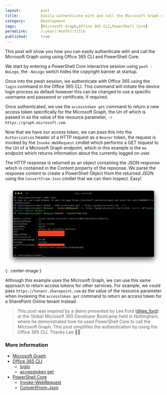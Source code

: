 ```yaml
---
layout:         post
title:          Easily authenticate with and call the Microsoft Graph using Office 365 CLI and PowerShell Core 
category:       Development
tags:           [Microsoft Graph,Office 365 CLI,PowerShell Core]
permalink:      /:year/:month/:title
published:      true
---
```


This post will show you how you can easily authenticate with and call the Microsoft Graph using using Office 365 CLI and PowerShell Core. 

<script src="https://gist.github.com/garrytrinder/0e606d2c3e48ddc4bf36b502ac884cff.js"></script>

We start by entering a PowerShell Core interactive session using `pwsh -NoLogo`, the `-NoLogo` switch hides the copyright banner at startup.

Once into the pwsh session, we authenticate with Office 365 using the `login` command in the Office 365 CLI. This command will initiate the device login process as default however this can be changed to use a specific username and password or certificate, if required.

Once authenticated, we use the `accesstoken get` command to return a new access token specifically for the Microsoft Graph, the Uri of which is passed in as the value of the resource parameter, `-r https://graph.microsoft.com`.

Now that we have our access token, we can pass this into the `Authorization` header of a HTTP request as a `Bearer` token, the request is invoked by the `Invoke-WebRequest` cmdlet which performs a GET request to the Uri of a Microsoft Graph endpoint, which in this example is the `me` endpoint which returns information about the currently logged on user.

The HTTP response is returned as an object containing the JSON response which is contained in the Content property of the repsonse. We parse the response content to create a PowerShell Object from the returned JSON using the `ConvertFrom-Json` cmdlet that we can then inspect. Easy!

![](/public/img/powershell/o365-cli-pwsh-graph.png){: .center-image }

Although this example uses the Microsoft Graph, we can use this same approach to return access tokens for other services. For example, we could pass `https://tenant.sharepoint.com` as the value of the resource parameter when invokeing the `accesstoken get` command to return an access token for a SharePoint Online tenant instead.

> This post was inspired by a demo presented by Lee Ford ([@lee_ford](https://twitter.com/lee_ford)) at the Global Microsoft 365 Developer Bootcamp held in Nottingham, where he demonstrated how he used PowerShell Core to call the Microsoft Graph. This post simplifies the authentication by using the Office 365 CLI. Thanks Lee 👍🏻

### More information

 - [Microsoft Graph](https://developer.microsoft.com/en-us/graph/)
 - [Office 365 CLI](https://pnp.github.io/office365-cli)
   - [login](https://pnp.github.io/office365-cli/cmd/login/)
   - [accesstoken get](https://pnp.github.io/office365-cli/cmd/accesstoken-get/)
 - [PowerShell Core](https://docs.microsoft.com/en-gb/powershell/scripting/overview?view=powershell-6)
   - [Invoke-WebRequest](https://docs.microsoft.com/en-gb/powershell/module/microsoft.powershell.utility/invoke-webrequest?view=powershell-6)
   - [ConvertFrom-Json](https://docs.microsoft.com/en-gb/powershell/module/Microsoft.PowerShell.Utility/ConvertFrom-Json?view=powershell-6)
